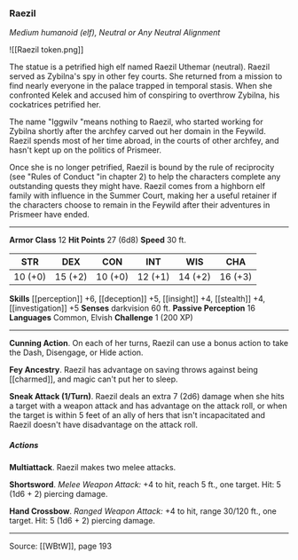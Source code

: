 ### Raezil
_Medium humanoid (elf), Neutral or Any Neutral Alignment_

![[Raezil token.png]]

The statue is a petrified high elf named Raezil Uthemar (neutral). Raezil served as Zybilna's spy in other fey courts. She returned from a mission to find nearly everyone in the palace trapped in temporal stasis. When she confronted Kelek and accused him of conspiring to overthrow Zybilna, his cockatrices petrified her.

The name "Iggwilv "means nothing to Raezil, who started working for Zybilna shortly after the archfey carved out her domain in the Feywild. Raezil spends most of her time abroad, in the courts of other archfey, and hasn't kept up on the politics of Prismeer.

Once she is no longer petrified, Raezil is bound by the rule of reciprocity (see "Rules of Conduct "in chapter 2) to help the characters complete any outstanding quests they might have. Raezil comes from a highborn elf family with influence in the Summer Court, making her a useful retainer if the characters choose to remain in the Feywild after their adventures in Prismeer have ended.




---

**Armor Class** 12
**Hit Points** 27 (6d8)
**Speed** 30 ft.

| STR     | DEX     | CON     | INT     | WIS     | CHA     |
|---------|---------|---------|---------|---------|---------|
| 10 (+0) | 15 (+2) | 10 (+0) | 12 (+1) | 14 (+2) | 16 (+3) |

**Skills** [[perception]] +6, [[deception]] +5, [[insight]] +4, [[stealth]] +4, [[investigation]] +5
**Senses** darkvision 60 ft.
**Passive Perception** 16
**Languages** Common, Elvish
**Challenge** 1 (200 XP)

---

**Cunning Action**. On each of her turns, Raezil can use a bonus action to take the Dash, Disengage, or Hide action.

**Fey Ancestry**. Raezil has advantage on saving throws against being [[charmed]], and magic can't put her to sleep.

**Sneak Attack (1/Turn)**. Raezil deals an extra 7 (2d6) damage when she hits a target with a weapon attack and has advantage on the attack roll, or when the target is within 5 feet of an ally of hers that isn't incapacitated and Raezil doesn't have disadvantage on the attack roll.

##### Actions
**Multiattack**. Raezil makes two melee attacks.

**Shortsword**. _Melee Weapon Attack:_ +4 to hit, reach 5 ft., one target. Hit: 5 (1d6 + 2) piercing damage.

**Hand Crossbow**. _Ranged Weapon Attack:_ +4 to hit, range 30/120 ft., one target. Hit: 5 (1d6 + 2) piercing damage.


---

Source: [[WBtW]], page 193